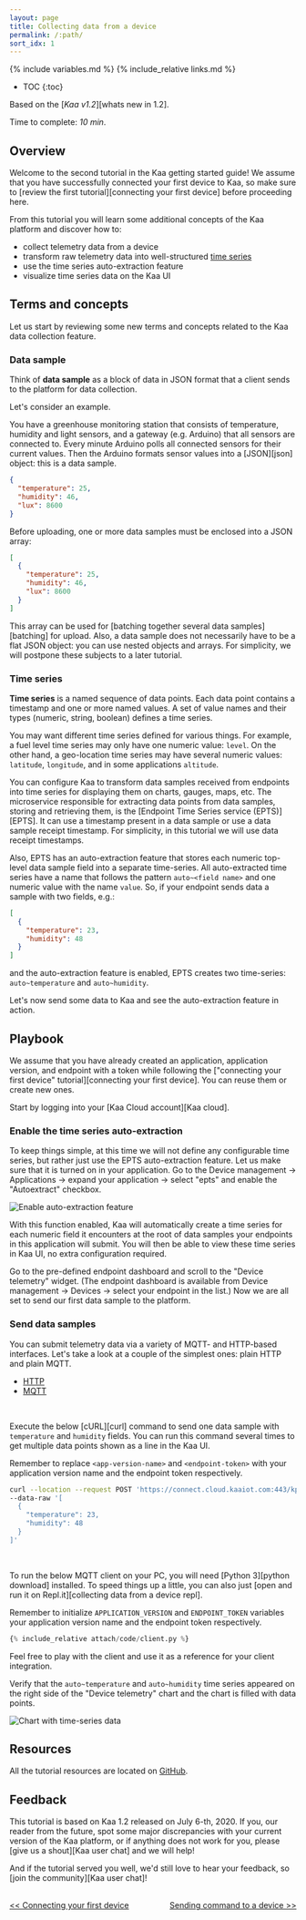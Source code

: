 ```yaml
---
layout: page
title: Collecting data from a device
permalink: /:path/
sort_idx: 1
---
```


{% include variables.md %}
{% include_relative links.md %}

* TOC
{:toc}

Based on the [*Kaa v1.2*][whats new in 1.2].

Time to complete: *10 min*.


<!-- TODO: add video link

<div align="center">
  <iframe width="640" height="385" src="https://www.youtube.com/" frameborder="0"
          allow="accelerometer; autoplay; encrypted-media; gyroscope; picture-in-picture" allowfullscreen></iframe>
</div> --->


## Overview

Welcome to the second tutorial in the Kaa getting started guide!
We assume that you have successfully connected your first device to Kaa, so make sure to [review the first tutorial][connecting your first device] before proceeding here.

From this tutorial you will learn some additional concepts of the Kaa platform and discover how to:

* collect telemetry data from a device
* transform raw telemetry data into well-structured [time series](https://en.wikipedia.org/wiki/Time_series)
* use the time series auto-extraction feature
* visualize time series data on the Kaa UI


## Terms and concepts

Let us start by reviewing some new terms and concepts related to the Kaa data collection feature.


### Data sample

Think of **data sample** as a block of data in JSON format that a client sends to the platform for data collection.

Let's consider an example.

You have a greenhouse monitoring station that consists of temperature, humidity and light sensors, and a gateway (e.g. Arduino) that all sensors are connected to.
Every minute Arduino polls all connected sensors for their current values.
Then the Arduino formats sensor values into a [JSON][json] object: this is a data sample.

```json
{
  "temperature": 25,
  "humidity": 46,
  "lux": 8600
}
```

Before uploading, one or more data samples must be enclosed into a JSON array:

```json
[
  {
    "temperature": 25,
    "humidity": 46,
    "lux": 8600
  }
]
```

This array can be used for [batching together several data samples][batching] for upload.
Also, a data sample does not necessarily have to be a flat JSON object: you can use nested objects and arrays.
For simplicity, we will postpone these subjects to a later tutorial.


### Time series

**Time series** is a named sequence of data points.
Each data point contains a timestamp and one or more named values.
A set of value names and their types (numeric, string, boolean) defines a time series.

You may want different time series defined for various things.
For example, a fuel level time series may only have one numeric value: `level`.
On the other hand, a geo-location time series may have several numeric values: `latitude`, `longitude`, and in some applications `altitude`.

You can configure Kaa to transform data samples received from endpoints into time series for displaying them on charts, gauges, maps, etc.
The microservice responsible for extracting data points from data samples, storing and retrieving them, is the [Endpoint Time Series service (EPTS)][EPTS].
It can use a timestamp present in a data sample or use a data sample receipt timestamp.
For simplicity, in this tutorial we will use data receipt timestamps.

Also, EPTS has an auto-extraction feature that stores each numeric top-level data sample field into a separate time-series.
All auto-extracted time series have a name that follows the pattern `auto~<field name>` and one numeric value with the name `value`.
So, if your endpoint sends data a sample with two fields, e.g.:

```json
[
  {
    "temperature": 23,
    "humidity": 48
  }
]
```

and the auto-extraction feature is enabled, EPTS creates two time-series: `auto~temperature` and `auto~humidity`. 

Let's now send some data to Kaa and see the auto-extraction feature in action.


## Playbook

We assume that you have already created an application, application version, and endpoint with a token while following the ["connecting your first device" tutorial][connecting your first device].
You can reuse them or create new ones.

Start by logging into your [Kaa Cloud account][Kaa cloud].


### Enable the time series auto-extraction

To keep things simple, at this time we will not define any configurable time series, but rather just use the EPTS auto-extraction feature.
Let us make sure that it is turned on in your application.
Go to the Device management -> Applications -> expand your application -> select "epts" and enable the "Autoextract" checkbox.

![Enable auto-extraction feature](attach/img/auto-extraction-feature.png)

With this function enabled, Kaa will automatically create a time series for each numeric field it encounters at the root of data samples your endpoints in this application will submit.
You will then be able to view these time series in Kaa UI, no extra configuration required.

Go to the pre-defined endpoint dashboard and scroll to the "Device telemetry" widget.
(The endpoint dashboard is available from Device management -> Devices -> select your endpoint in the list.)
Now we are all set to send our first data sample to the platform.


### Send data samples

You can submit telemetry data via a variety of MQTT- and HTTP-based interfaces.
Let's take a look at a couple of the simplest ones: plain HTTP and plain MQTT.

<ul class="nav nav-tabs">
  <li class="active"><a data-toggle="tab" href="#http-client">HTTP</a></li>
  <li><a data-toggle="tab" href="#mqtt-client">MQTT</a></li>
</ul>

<div class="tab-content"><div id="http-client" class="tab-pane fade in active" markdown="1"><br>

Execute the below [cURL][curl] command to send one data sample with `temperature` and `humidity` fields.
You can run this command several times to get multiple data points shown as a line in the Kaa UI.

Remember to replace `<app-version-name>` and `<endpoint-token>` with your application version name and the endpoint token respectively.

```bash
curl --location --request POST 'https://connect.cloud.kaaiot.com:443/kp1/<app-version-name>/dcx/<endpoint-token>/json' \
--data-raw '[
  {
    "temperature": 23,
    "humidity": 48
  }
]'
```

</div><div id="mqtt-client" class="tab-pane fade" markdown="1"><br>

To run the below MQTT client on your PC, you will need [Python 3][python download] installed.
To speed things up a little, you can also just [open and run it on Repl.it][collecting data from a device repl].

Remember to initialize `APPLICATION_VERSION` and `ENDPOINT_TOKEN` variables your application version name and the endpoint token respectively.

```python
{% include_relative attach/code/client.py %}
```

Feel free to play with the client and use it as a reference for your client integration.

</div></div>

Verify that the `auto~temperature` and `auto~humidity` time series appeared on the right side of the "Device telemetry" chart and the chart is filled with data points.

![Chart with time-series data](attach/img/chart-with-data.png)


## Resources

All the tutorial resources are located on [GitHub][code url].


## Feedback

This tutorial is based on Kaa 1.2 released on July 6-th, 2020.
If you, our reader from the future, spot some major discrepancies with your current version of the Kaa platform, or if anything does not work for you, please [give us a shout][Kaa user chat] and we will help!

And if the tutorial served you well, we'd still love to hear your feedback, so [join the community][Kaa user chat]!

<br/>
<div style="display: flex; justify-content: space-between;">
<div>
<a class="free_trial__button" href="{{connecting_your_first_device}}"><< Connecting your first device</a>
</div>
<div>
<a class="free_trial__button" href="{{sending_commands_to_device}}">Sending command to a device >></a>
</div>
</div>

[code url]: https://github.com/kaaproject/kaa/tree/rel_1.2.0/doc/Tutorials/getting-started/collecting-data-from-a-device/attach/code
